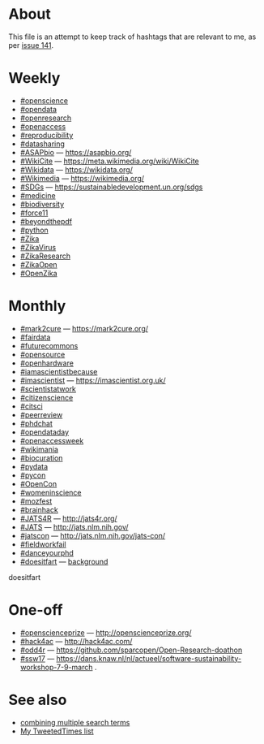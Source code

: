 # About

This file is an attempt to keep track of hashtags that are relevant to me, as per [issue 141](https://github.com/Daniel-Mietchen/ideas/issues/141).

# Weekly

* [#openscience](https://twitter.com/hashtag/openscience?f=tweets&vertical=default&src=hash)
* [#opendata](https://twitter.com/hashtag/opendata?f=tweets&vertical=default&src=hash)
* [#openresearch](https://twitter.com/hashtag/openresearch?f=tweets&vertical=default&src=hash)
* [#openaccess](https://twitter.com/hashtag/openaccess?f=tweets&vertical=default&src=hash)
* [#reproducibility](https://twitter.com/hashtag/reproducibility?f=tweets&vertical=default&src=hash)
* [#datasharing](https://twitter.com/hashtag/datasharing?f=tweets&vertical=default&src=hash)
* [#ASAPbio](https://twitter.com/hashtag/ASAPbio?f=tweets&vertical=default&src=hash) &mdash; https://asapbio.org/
* [#WikiCite](https://twitter.com/hashtag/WikiCite?f=tweets&vertical=default&src=hash) &mdash; https://meta.wikimedia.org/wiki/WikiCite
* [#Wikidata](https://twitter.com/hashtag/Wikidata?f=tweets&vertical=default&src=hash) &mdash; https://wikidata.org/
* [#Wikimedia](https://twitter.com/hashtag/Wikimedia?f=tweets&vertical=default&src=hash) &mdash; https://wikimedia.org/
* [#SDGs](https://twitter.com/hashtag/SDGs?f=tweets&vertical=default&src=hash) &mdash; https://sustainabledevelopment.un.org/sdgs
* [#medicine](https://twitter.com/hashtag/medicine?f=tweets&vertical=default&src=hash)
* [#biodiversity](https://twitter.com/hashtag/biodiversity?f=tweets&vertical=default&src=hash)
* [#force11](https://twitter.com/hashtag/force11?f=tweets&vertical=default&src=hash)
* [#beyondthepdf](https://twitter.com/hashtag/beyondthepdf?f=tweets&vertical=default&src=hash)
* [#python](https://twitter.com/hashtag/python?f=tweets&vertical=default&src=hash)
* [#Zika](https://twitter.com/hashtag/Zika?f=tweets&vertical=default&src=hash)
* [#ZikaVirus](https://twitter.com/hashtag/ZikaVirus?f=tweets&vertical=default&src=hash)
* [#ZikaResearch](https://twitter.com/hashtag/ZikaResearch?f=tweets&vertical=default&src=hash)
* [#ZikaOpen](https://twitter.com/hashtag/ZikaOpen?f=tweets&vertical=default&src=hash)
* [#OpenZika](https://twitter.com/hashtag/OpenZika?f=tweets&vertical=default&src=hash)

# Monthly

* [#mark2cure](https://twitter.com/hashtag/mark2cure?f=tweets&vertical=default&src=hash) &mdash; https://mark2cure.org/
* [#fairdata](https://twitter.com/hashtag/fairdata?f=tweets&vertical=default&src=hash)
* [#futurecommons](https://twitter.com/hashtag/futurecommons?f=tweets&vertical=default&src=hash)
* [#opensource](https://twitter.com/hashtag/opensource?f=tweets&vertical=default&src=hash)
* [#openhardware](https://twitter.com/hashtag/openhardware?f=tweets&vertical=default&src=hash)
* [#iamascientistbecause](https://twitter.com/hashtag/iamascientistbecause?f=tweets&vertical=default&src=hash)
* [#imascientist](https://twitter.com/hashtag/imascientist?f=tweets&vertical=default&src=hash) &mdash; https://imascientist.org.uk/
* [#scientistatwork](https://twitter.com/hashtag/scientistatwork?f=tweets&vertical=default&src=hash)
* [#citizenscience](https://twitter.com/hashtag/citizenscience?f=tweets&vertical=default&src=hash)
* [#citsci](https://twitter.com/hashtag/citsci?f=tweets&vertical=default&src=hash)
* [#peerreview](https://twitter.com/hashtag/peerreview?f=tweets&vertical=default&src=hash)
* [#phdchat](https://twitter.com/hashtag/phdchat?f=tweets&vertical=default&src=hash)
* [#opendataday](https://twitter.com/hashtag/opendataday?f=tweets&vertical=default&src=hash)
* [#openaccessweek](https://twitter.com/hashtag/openaccessweek?f=tweets&vertical=default&src=hash)
* [#wikimania](https://twitter.com/hashtag/wikimania?f=tweets&vertical=default&src=hash)
* [#biocuration](https://twitter.com/hashtag/biocuration?f=tweets&vertical=default&src=hash)
* [#pydata](https://twitter.com/hashtag/pydata?f=tweets&vertical=default&src=hash)
* [#pycon](https://twitter.com/hashtag/pycon?f=tweets&vertical=default&src=hash)
* [#OpenCon](https://twitter.com/hashtag/OpenCon?f=tweets&vertical=default&src=hash)
* [#womeninscience](https://twitter.com/hashtag/womeninscience?f=tweets&vertical=default&src=hash)
* [#mozfest](https://twitter.com/hashtag/mozfest?f=tweets&vertical=default&src=hash)
* [#brainhack](https://twitter.com/hashtag/brainhack?f=tweets&vertical=default&src=hash)
* [#JATS4R](https://twitter.com/hashtag/JATS4R?f=tweets&vertical=default&src=hash) &mdash; http://jats4r.org/
* [#JATS](https://twitter.com/hashtag/JATS?f=tweets&vertical=default&src=hash) &mdash; http://jats.nlm.nih.gov/
* [#jatscon](https://twitter.com/hashtag/jatscon?f=tweets&vertical=default&src=hash) &mdash; http://jats.nlm.nih.gov/jats-con/
* [#fieldworkfail](https://twitter.com/hashtag/fieldworkfail?f=tweets&vertical=default&src=hash)
* [#danceyourphd](https://twitter.com/hashtag/danceyourphd?f=tweets&vertical=default&src=hash)
* [#doesitfart](https://twitter.com/hashtag/doesitfart?f=tweets&vertical=default&src=hash) &mdash; [background](http://gizmodo.com/brilliant-scientists-are-compiling-a-database-of-fartin-1791019159)

doesitfart

# One-off

* [#openscienceprize](https://twitter.com/hashtag/openscienceprize?f=tweets&vertical=default&src=hash) &mdash; http://openscienceprize.org/
* [#hack4ac](https://twitter.com/hashtag/hack4ac?f=tweets&vertical=default&src=hash) &mdash; http://hack4ac.com/
* [#odd4r](https://twitter.com/hashtag/odd4r?f=tweets&vertical=default&src=hash) &mdash; https://github.com/sparcopen/Open-Research-doathon
* [#ssw17](https://twitter.com/hashtag/sssw17?f=tweets&vertical=default&src=hash) &mdash; https://dans.knaw.nl/nl/actueel/software-sustainability-workshop-7-9-march .

# See also

* [combining multiple search terms](https://twitter.com/search?vertical=default&q=openscienceprize%20OR%20%22open%20scienceprize%22%20OR%20(openscience%20AND%20prize))
* [My TweetedTimes list](https://www.wikidata.org/wiki/User:Daniel_Mietchen/TweetedTimes)
